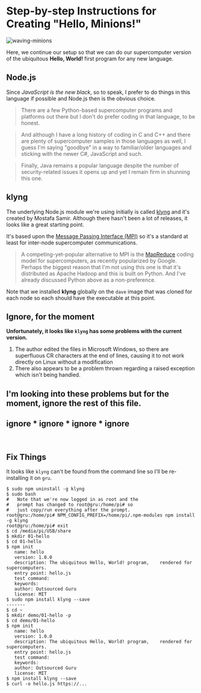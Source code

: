 # Step-by-step Instructions for Creating "Hello, Minions!"
![waving-minions](https://cloud.githubusercontent.com/assets/15971213/21579836/46e123d2-cf7a-11e6-89e4-e2b6c593ab4e.jpg)

Here, we continue our setup so that we can do our supercomputer version of the ubiquitous **Hello, World!** first program for any new language.

## Node.js
Since *JavaScript is the new black*, so to speak, I prefer to do things in this language if possible and Node.js then is the obvious choice.

> There are a few Python-based supercomputer programs and platforms out there but I don't do prefer coding in that language, to be honest.

> And although I have a long history of coding in C and C++ and there are plenty of supercomputer samples in those languages as well, I guess I'm saying "goodbye" in a way to familiar/older languages and sticking with the newer C#, JavaScript and such.

> Finally, Java remains a popular language despite the number of security-related issues it opens up and yet I remain firm in shunning this one.

## klyng
The underlying Node.js module we're using initially is called [klyng](https://www.npmjs.com/package/klyng) and it's created by Mostafa Samir.  Although there hasn't been a lot of releases, it looks like a great starting point.

It's based upon the [Message Passing Interface (MPI)](https://en.wikipedia.org/wiki/Message_Passing_Interface) so it's a standard at least for inter-node supercomputer communications.

> A competing-yet-popular alternative to MPI is the [MapReduce](https://en.wikipedia.org/wiki/MapReduce) coding model for supercomputers, as recently popularized by Google.  Perhaps the biggest reason that I'm not using this one is that it's distributed as Apache Hadoop and this is built on Python.  And I've already discussed Python above as a non-preference.

Note that we installed **klyng** globally on the `dave` image that was cloned for each node so each should have the executable at this point.

## Ignore, for the moment
**Unfortunately, it looks like `klyng` has some problems with the current version.**

1. The author edited the files in Microsoft Windows, so there are superfluous CR characters at the end of lines, causing it to not work directly on Linux without a modification
2. There also appears to be a problem thrown regarding a raised exception which isn't being handled.

I'm looking into these problems but for the moment, ignore the rest of this file.
&nbsp;
---
ignore * ignore * ignore * ignore
---

&nbsp;
&nbsp;
&nbsp;
&nbsp;
## Fix Things
It looks like `klyng` can't be found from the command line so I'll be re-installing it on `gru`.

```
$ sudo npm uninstall -g klyng
$ sudo bash
#   Note that we're now logged in as root and the
#   prompt has changed to root@gru:/home/pi# so
#   just copy/run everything after the prompt.
root@gru:/home/pi# NPM_CONFIG_PREFIX=/home/pi/.npm-modules npm install -g klyng
root@gru:/home/pi# exit
$ cd /media/pi/USB/share
$ mkdir 01-hello
$ cd 01-hello
$ npm init
   name: hello
   version: 1.0.0
   description: The ubiquitous Hello, World! program,    rendered for supercomputers.
   entry point: hello.js
   test command:
   keywords: 
   author: Outsourced Guru
   license: MIT
$ sudo npm install klyng --save
-------
$ cd ~
$ mkdir demo/01-hello -p
$ cd demo/01-hello
$ npm init
   name: hello
   version: 1.0.0
   description: The ubiquitous Hello, World! program,    rendered for supercomputers.
   entry point: hello.js
   test command:
   keywords: 
   author: Outsourced Guru
   license: MIT
$ npm install klyng --save
$ curl -o hello.js https://...
```
